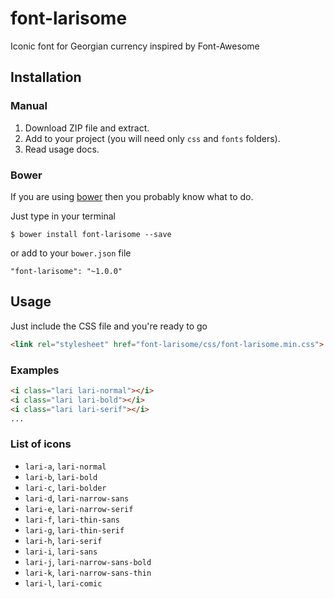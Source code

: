 # font-larisome
Iconic font for Georgian currency inspired by Font-Awesome

## Installation

### Manual

1. Download ZIP file and extract.
2. Add to your project (you will need only `css` and `fonts` folders).
3. Read usage docs.

### Bower

If you are using [bower](http://bower.io) then you probably know what to do.

Just type in your terminal

```
$ bower install font-larisome --save 
```

or add to your `bower.json` file

```
"font-larisome": "~1.0.0"
```

## Usage

Just include the CSS file and you're ready to go

```html
<link rel="stylesheet" href="font-larisome/css/font-larisome.min.css">
```

### Examples

```html
<i class="lari lari-normal"></i>
<i class="lari lari-bold"></i>
<i class="lari lari-serif"></i>
...
```

### List of icons

 - `lari-a`, `lari-normal`
 - `lari-b`, `lari-bold`
 - `lari-c`, `lari-bolder`
 - `lari-d`, `lari-narrow-sans`
 - `lari-e`, `lari-narrow-serif`
 - `lari-f`, `lari-thin-sans`
 - `lari-g`, `lari-thin-serif`
 - `lari-h`, `lari-serif`
 - `lari-i`, `lari-sans`
 - `lari-j`, `lari-narrow-sans-bold`
 - `lari-k`, `lari-narrow-sans-thin`
 - `lari-l`, `lari-comic`

